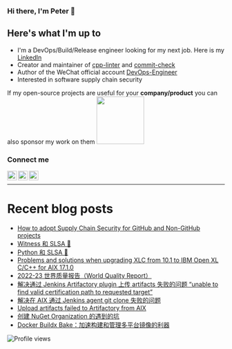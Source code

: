 ### Hi there, I'm Peter 👋

<!-- ![GitHub stats](https://github-readme-stats.vercel.app/api?username=shenxianpeng&show_icons=true&&theme=default&count_private=true&&include_all_commits=true) -->

## Here's what I'm up to

* I'm a DevOps/Build/Release engineer looking for my next job. Here is my [LinkedIn][linkedin]
* Creator and maintainer of [cpp-linter][cpp-linter] and [commit-check][commit-check]
* Author of the WeChat official account [DevOps-Engineer][wechat] 
* Interested in software supply chain security

If my open-source projects are useful for your **company/product** you can also sponsor my work on them
 [<img width="110" src="https://storage.ko-fi.com/cdn/kofi2.png" />][ko-fi]

### Connect me

[<img align="left" alt="shenxianpeng | Gmail" width="22px" src="https://cdn.jsdelivr.net/npm/simple-icons@3.13.0/icons/gmail.svg" />][gmail]
[<img align="left" alt="shenxianpeng | Blogger" width="22px" src="https://cdn.jsdelivr.net/npm/simple-icons@3.13.0/icons/blogger.svg" />][blogger] 
[<img align="left" alt="shenxianpeng | ZhiHu" width="22px" src="https://cdn.jsdelivr.net/npm/simple-icons@3.13.0/icons/zhihu.svg" />][zhihu]

<!-- [<img align="left" alt="shenxianpeng | LinkedIn" width="22px" src="https://cdn.jsdelivr.net/npm/simple-icons@3.13.0/icons/linkedin.svg" />][linkedin] 
 -->
<!-- [<img alt="shenxianpeng | PayPal" width="20px" src="https://www.svgrepo.com/show/354170/paypal.svg" />][paypal] -->
<!-- [<img align="left" alt="shenxianpeng | DEV" width="30px" src="https://cdn.jsdelivr.net/npm/simple-icons@3.13.0/icons/dev-dot-to.svg" />][dev.to] -->

<br />

---

# Recent blog posts

<!-- BLOG-POST-LIST:START -->
- [How to adopt Supply Chain Security for GitHub and Non-GitHub projects](https://shenxianpeng.github.io/2023/12/supply-chain-security/)
- [Witness 和 SLSA 💃](https://shenxianpeng.github.io/2023/11/witness-and-slsa/)
- [Python 和 SLSA 💃](https://shenxianpeng.github.io/2023/11/python-and-slsa/)
- [Problems and solutions when upgrading XLC from 10.1 to IBM Open XL C/C++ for AIX 17.1.0](https://shenxianpeng.github.io/2023/10/upgrade-xlc-10-to-xlc-17.1/)
- [2022-23 世界质量报告（World Quality Report）](https://shenxianpeng.github.io/2023/10/world-quality-report/)
- [解决通过 Jenkins Artifactory plugin 上传 artifacts 失败的问题 “unable to find valid certification path to requested target”](https://shenxianpeng.github.io/2023/09/unable-to-find-valid-certification-path/)
- [解决在 AIX 通过 Jenkins agent git clone 失败的问题](https://shenxianpeng.github.io/2023/09/git-clone-failed-on-aix/)
- [Upload artifacts failed to Artifactory from AIX](https://shenxianpeng.github.io/2023/08/upload-artifacts-failed-on-aix/)
- [创建 NuGet Organization 的遇到的坑](https://shenxianpeng.github.io/2023/08/nuget/)
- [Docker Buildx Bake：加速构建和管理多平台镜像的利器](https://shenxianpeng.github.io/2023/07/buildx-bake/)
<!-- BLOG-POST-LIST:END -->

[blogger]: https://shenxianpeng.github.io/
[zhihu]: https://www.zhihu.com/people/shenxianpeng
[wechat]: https://github.com/shenxianpeng/blog/blob/master/source/about/index/qrcode.jpg?raw=true
[linkedin]: https://www.linkedin.com/in/xianpeng-shen/
[gmail]: mailto:xianpeng.shen@gmail.com
[paypal]: https://www.paypal.me/shenxianpeng
[dev.to]: https://dev.to/shenxianpeng
[cpp-linter]: https://github.com/cpp-linter
[commit-check]: https://github.com/commit-check
[ko-fi]: https://ko-fi.com/H2H85WC9L

 ![Profile views](https://komarev.com/ghpvc/?username=shenxianpeng)
 

